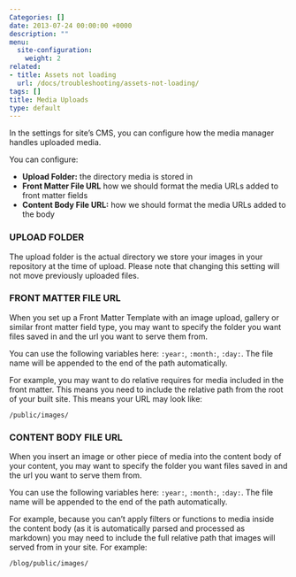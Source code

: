 ```yaml
---
Categories: []
date: 2013-07-24 00:00:00 +0000
description: ""
menu:
  site-configuration:
    weight: 2
related:
- title: Assets not loading
  url: /docs/troubleshooting/assets-not-loading/
tags: []
title: Media Uploads
type: default
---
```


In the settings for site’s CMS, you can configure how the media manager handles uploaded media.

You can configure:

* **Upload Folder:** the directory media is stored in
* **Front Matter File URL** how we should format the media URLs added to front matter fields
* **Content Body File URL:** how we should format the media URLs added to the body

### UPLOAD FOLDER
The upload folder is the actual directory we store your images in your repository at the time of upload. Please note that changing this setting will not move previously uploaded files.

### FRONT MATTER FILE URL
When you set up a Front Matter Template with an image upload, gallery or similar front matter field type, you may want to specify the folder you want files saved in and the url you want to serve them from. 

You can use the following variables here: `:year:`, `:month:`, `:day:`. The file name will be appended to the end of the path automatically.

For example, you may want to do relative requires for media included in the front matter. This means you need to include the relative path from the root of your built site. This means your URL may look like: 

`/public/images/`

### CONTENT BODY FILE URL
When you insert an image or other piece of media into the content body of your content, you may want to specify the folder you want files saved in and the url you want to serve them from. 

You can use the following variables here: `:year:`, `:month:`, `:day:`. The file name will be appended to the end of the path automatically.

For example, because you can’t apply filters or functions to media inside the content body (as it is automatically parsed and processed as markdown) you may need to include the full relative path that images will served from in your site. For example:

`/blog/public/images/`

